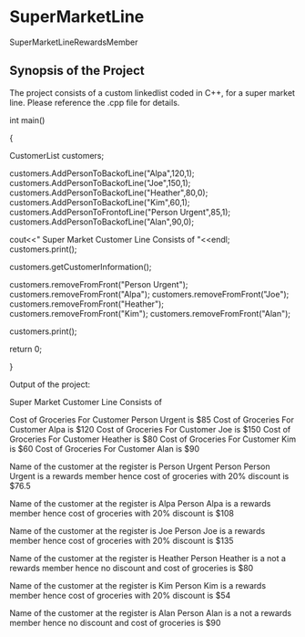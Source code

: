 # SuperMarketLine
SuperMarketLineRewardsMember

## Synopsis of the Project

The project consists of a custom linkedlist coded in C++, for a super market line. Please reference the .cpp file for details.


int main()

{

CustomerList <string> customers;

customers.AddPersonToBackofLine("Alpa",120,1);
customers.AddPersonToBackofLine("Joe",150,1);
customers.AddPersonToBackofLine("Heather",80,0);
customers.AddPersonToBackofLine("Kim",60,1);
customers.AddPersonToFrontofLine("Person Urgent",85,1);
customers.AddPersonToBackofLine("Alan",90,0);

cout<<" Super Market Customer Line Consists of "<<endl;
customers.print();

customers.getCustomerInformation();

customers.removeFromFront("Person Urgent");
customers.removeFromFront("Alpa");
customers.removeFromFront("Joe");
customers.removeFromFront("Heather");
customers.removeFromFront("Kim");
customers.removeFromFront("Alan");

customers.print();

return 0;

}

Output of the project:

 Super Market Customer Line Consists of 
 
 Cost of Groceries For Customer Person Urgent is $85
 Cost of Groceries For Customer Alpa is $120
 Cost of Groceries For Customer Joe is $150
 Cost of Groceries For Customer Heather is $80
 Cost of Groceries For Customer Kim is $60
 Cost of Groceries For Customer Alan is $90


 Name of the customer at the register is Person Urgent
 Person  Person Urgent is a rewards member hence cost of groceries with 20% discount is $76.5

 Name of the customer at the register is Alpa
 Person  Alpa is a rewards member hence cost of groceries with 20% discount is $108

 Name of the customer at the register is Joe
 Person  Joe is a rewards member hence cost of groceries with 20% discount is $135

 Name of the customer at the register is Heather
 Person  Heather is a not a rewards member hence no discount and cost of groceries is $80

 Name of the customer at the register is Kim
 Person  Kim is a rewards member hence cost of groceries with 20% discount is $54

 Name of the customer at the register is Alan
 Person  Alan is a not a rewards member hence no discount and cost of groceries is $90

